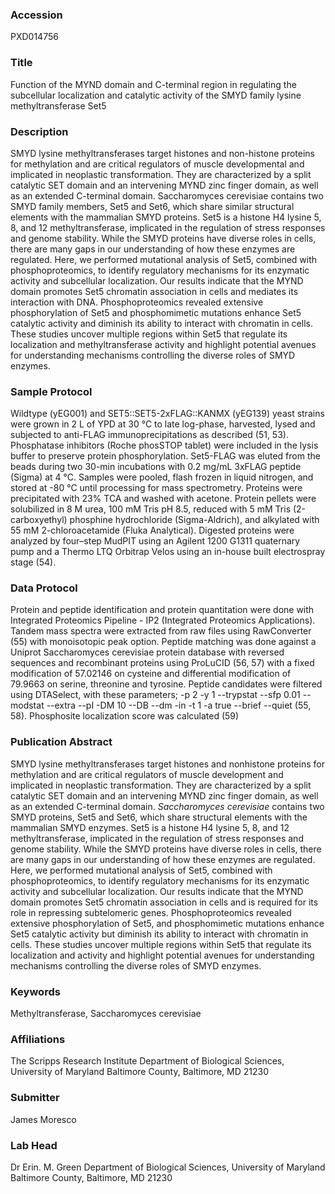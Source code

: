 ### Accession
PXD014756

### Title
Function of the MYND domain and C-terminal region in regulating the subcellular localization and catalytic activity of the SMYD family lysine methyltransferase Set5

### Description
SMYD lysine methyltransferases target histones and non-histone proteins for methylation and are critical regulators of muscle developmental and implicated in neoplastic transformation. They are characterized by a split catalytic SET domain and an intervening MYND zinc finger domain, as well as an extended C-terminal domain. Saccharomyces cerevisiae contains two SMYD family members, Set5 and Set6, which share similar structural elements with the mammalian SMYD proteins. Set5 is a histone H4 lysine 5, 8, and 12 methyltransferase, implicated in the regulation of stress responses and genome stability. While the SMYD proteins have diverse roles in cells, there are many gaps in our understanding of how these enzymes are regulated. Here, we performed mutational analysis of Set5, combined with phosphoproteomics, to identify regulatory mechanisms for its enzymatic activity and subcellular localization.  Our results indicate that the MYND domain promotes Set5 chromatin association in cells and mediates its interaction with DNA. Phosphoproteomics revealed extensive phosphorylation of Set5 and phosphomimetic mutations enhance Set5 catalytic activity and diminish its ability to interact with chromatin in cells.  These studies uncover multiple regions within Set5 that regulate its localization and methyltransferase activity and highlight potential avenues for understanding mechanisms controlling the diverse roles of SMYD enzymes.

### Sample Protocol
Wildtype (yEG001) and SET5::SET5-2xFLAG::KANMX (yEG139) yeast strains were grown in 2 L of YPD at 30 °C to late log-phase, harvested, lysed and subjected to anti-FLAG immunoprecipitations as described (51, 53). Phosphatase inhibitors (Roche phosSTOP tablet) were included in the lysis buffer to preserve protein phosphorylation. Set5-FLAG was eluted from the beads during two 30-min incubations with 0.2 mg/mL 3xFLAG peptide (Sigma) at 4 °C. Samples were pooled, flash frozen in liquid nitrogen, and stored at -80 °C until processing for mass spectrometry. Proteins were precipitated with 23% TCA and washed with acetone. Protein pellets were solubilized in 8 M urea, 100 mM Tris pH 8.5, reduced with 5 mM Tris (2-carboxyethyl) phosphine hydrochloride (Sigma-Aldrich), and alkylated with 55 mM 2-chloroacetamide (Fluka Analytical). Digested proteins were analyzed by  four–step MudPIT using an Agilent 1200 G1311 quaternary pump and a Thermo LTQ Orbitrap Velos using an in-house built electrospray stage (54).

### Data Protocol
Protein and peptide identification and protein quantitation were done with Integrated Proteomics Pipeline - IP2 (Integrated Proteomics Applications). Tandem mass spectra were extracted from raw files using RawConverter (55) with monoisotopic peak option. Peptide matching was done against a Uniprot Saccharomyces cerevisiae protein database with reversed sequences and recombinant proteins using ProLuCID (56, 57) with a fixed modification of 57.02146 on cysteine and differential modification of 79.9663 on serine, threonine and tyrosine. Peptide candidates were filtered using DTASelect, with these parameters; -p 2 -y 1 --trypstat --sfp 0.01 --modstat --extra --pI -DM 10 --DB --dm -in -t 1 -a true --brief --quiet  (55, 58). Phosphosite localization score was calculated (59)

### Publication Abstract
SMYD lysine methyltransferases target histones and nonhistone proteins for methylation and are critical regulators of muscle development and implicated in neoplastic transformation. They are characterized by a split catalytic SET domain and an intervening MYND zinc finger domain, as well as an extended C-terminal domain. <i>Saccharomyces cerevisiae</i> contains two SMYD proteins, Set5 and Set6, which share structural elements with the mammalian SMYD enzymes. Set5 is a histone H4 lysine 5, 8, and 12 methyltransferase, implicated in the regulation of stress responses and genome stability. While the SMYD proteins have diverse roles in cells, there are many gaps in our understanding of how these enzymes are regulated. Here, we performed mutational analysis of Set5, combined with phosphoproteomics, to identify regulatory mechanisms for its enzymatic activity and subcellular localization. Our results indicate that the MYND domain promotes Set5 chromatin association in cells and is required for its role in repressing subtelomeric genes. Phosphoproteomics revealed extensive phosphorylation of Set5, and phosphomimetic mutations enhance Set5 catalytic activity but diminish its ability to interact with chromatin in cells. These studies uncover multiple regions within Set5 that regulate its localization and activity and highlight potential avenues for understanding mechanisms controlling the diverse roles of SMYD enzymes.

### Keywords
Methyltransferase, Saccharomyces cerevisiae

### Affiliations
The Scripps Research Institute
Department of Biological Sciences, University of Maryland Baltimore County, Baltimore, MD 21230

### Submitter
James Moresco

### Lab Head
Dr Erin. M. Green
Department of Biological Sciences, University of Maryland Baltimore County, Baltimore, MD 21230


